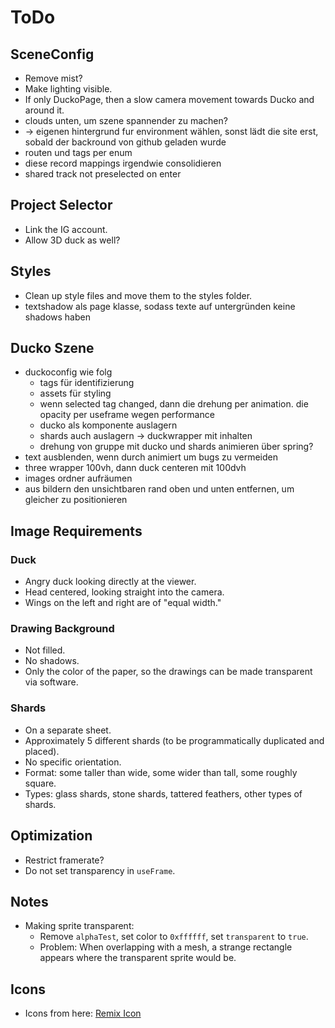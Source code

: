 # ToDo

## SceneConfig

- Remove mist?
- Make lighting visible.
- If only DuckoPage, then a slow camera movement towards Ducko and around it.
- clouds unten, um szene spannender zu machen?
- -> eigenen hintergrund fur environment wählen, sonst lädt die site erst, sobald der backround von github geladen wurde
- routen und tags per enum
- diese record mappings irgendwie consolidieren
- shared track not preselected on enter

## Project Selector

- Link the IG account.
- Allow 3D duck as well?

## Styles

- Clean up style files and move them to the styles folder.
- textshadow als page klasse, sodass texte auf untergründen keine shadows haben

## Ducko Szene

- duckoconfig wie folg
  - tags für identifizierung
  - assets für styling
  - wenn selected tag changed, dann die drehung per animation. die opacity per useframe wegen performance
  - ducko als komponente auslagern
  - shards auch auslagern -> duckwrapper mit inhalten
  - drehung von gruppe mit ducko und shards animieren über spring?
- text ausblenden, wenn durch animiert um bugs zu vermeiden
- three wrapper 100vh, dann duck centeren mit 100dvh
- images ordner aufräumen
- aus bildern den unsichtbaren rand oben und unten entfernen, um gleicher zu positionieren

## Image Requirements

### Duck

- Angry duck looking directly at the viewer.
- Head centered, looking straight into the camera.
- Wings on the left and right are of "equal width."

### Drawing Background

- Not filled.
- No shadows.
- Only the color of the paper, so the drawings can be made transparent via software.

### Shards

- On a separate sheet.
- Approximately 5 different shards (to be programmatically duplicated and placed).
- No specific orientation.
- Format: some taller than wide, some wider than tall, some roughly square.
- Types: glass shards, stone shards, tattered feathers, other types of shards.

## Optimization

- Restrict framerate?
- Do not set transparency in `useFrame`.

## Notes

- Making sprite transparent:
  - Remove `alphaTest`, set color to `0xffffff`, set `transparent` to `true`.
  - Problem: When overlapping with a mesh, a strange rectangle appears where the transparent sprite would be.

## Icons

- Icons from here: [Remix Icon](https://remixicon.com/)
